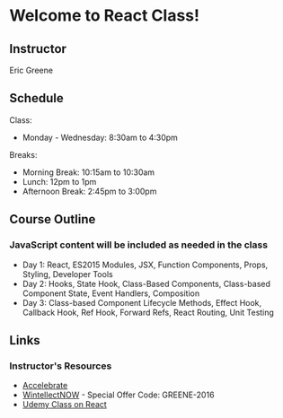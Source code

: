 # Welcome to React Class!

## Instructor

Eric Greene

## Schedule

Class:

- Monday - Wednesday: 8:30am to 4:30pm

Breaks:

- Morning Break: 10:15am to 10:30am
- Lunch: 12pm to 1pm
- Afternoon Break: 2:45pm to 3:00pm

## Course Outline

### JavaScript content will be included as needed in the class

- Day 1: React, ES2015 Modules, JSX, Function Components, Props, Styling, Developer Tools
- Day 2: Hooks, State Hook, Class-Based Components, Class-based Component State, Event Handlers, Composition
- Day 3: Class-based Component Lifecycle Methods, Effect Hook, Callback Hook, Ref Hook, Forward Refs, React Routing, Unit Testing

## Links

### Instructor's Resources

- [Accelebrate](https://www.accelebrate.com/)
- [WintellectNOW](https://www.wintellectnow.com/Home/Instructor?instructorId=EricGreene) - Special Offer Code: GREENE-2016
- [Udemy Class on React](https://www.udemy.com/getting-started-with-react)
